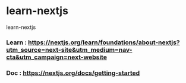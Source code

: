 # learn-nextjs
learn-nextjs

### Learn : https://nextjs.org/learn/foundations/about-nextjs?utm_source=next-site&utm_medium=nav-cta&utm_campaign=next-website
### Doc : https://nextjs.org/docs/getting-started
